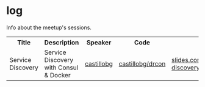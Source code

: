 # log
Info about the meetup's sessions.

<table>
  <tr>
    <th>Title</th><th>Description</th><th>Speaker</th><th>Code</th><th>Slides</th>
  </tr>
  <tr>
    <td>Service Discovery</td>
    <td>Service Discovery with Consul & Docker</td>
    <td><a href="https://twitter.com/castillobgr">castillobg</a></td>
    <td><a href="https://github.com/castillobg/drcon">castillobg/drcon</a></td>
    <td>
      <a href="https://slides.com/castillobgr/service-discovery/">
        slides.com/castillobgr/service-discovery
      </a>
    </td>
  </tr>
</table>
